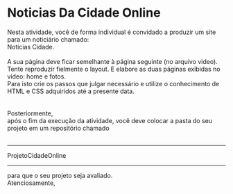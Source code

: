 # Noticias Da Cidade Online
Nesta atividade, você de forma individual é convidado a produzir um site para um noticiário chamado:<br>
Noticias Cidade. <br>
<br>
A sua página deve ficar semelhante à página seguinte (no arquivo video).<br> 
Tente reproduzir fielmente o layout. E elabore as duas páginas exibidas no vídeo: home e fotos.<br> 
Para isto crie os passos que julgar necessário e utilize o conhecimento de HTML e CSS adquiridos até a presente data. 
<br>
<br>
<br>
Posteriormente,<br> 
após o fim da execução da atividade, você deve colocar a pasta do seu projeto em um repositório chamado
<br>
<br>
<hr>
ProjetoCidadeOnline
<br>
<hr>
para que o seu projeto seja avaliado. <br>
Atenciosamente, 
<br>
<br
Boa sorte!
